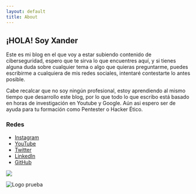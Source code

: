 ```yaml
---
layout: default
title: About
---
```


## ¡HOLA! Soy Xander

Este es mi blog en el que voy a estar subiendo contenido de ciberseguridad, espero que te sirva lo que encuentres aquí, y si tienes alguna duda sobre cualquier tema o algo que quieras preguntarme, puedes escribirme a cualquiera de mis redes sociales, intentaré contestarte lo antes posible. 



Cabe recalcar que no soy ningún profesional, estoy aprendiendo al mismo tiempo que desarrollo este blog, por lo que todo lo que escribo está basado en horas de investigación en Youtube y Google. Aún asi espero ser de ayuda para tu formación como Pentester o Hacker Ético.




### Redes

- [Instagram](https://www.instagram.com/mrxaander/)
- [YouTube](https://www.youtube.com/channel/UCBxuMtnkI2vXM5iClieqFkg)
- [Twitter](https://twitter.com/mxaander)
- [LinkedIn](https://www.linkedin.com/in/mrxander/)
- [GitHub](https://github.com/MrXaander)


![](https://pbs.twimg.com/profile_images/1377469497381158912/xdMvjr91_400x400.jpg)


<img src="https://pbs.twimg.com/profile_images/1377469497381158912/xdMvjr91_400x400.jpg" alt="Logo prueba" style="float: left; margin-right: 10px;" />

